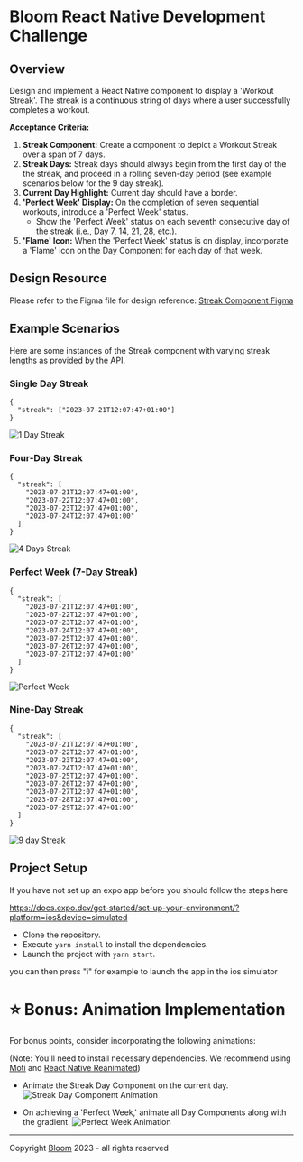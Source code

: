 # Bloom React Native Development Challenge

## Overview
Design and implement a React Native component to display a 'Workout Streak'. The streak is a continuous string of days where a user successfully completes a workout.


**Acceptance Criteria:**

1. **Streak Component:** Create a component to depict a Workout Streak over a span of 7 days.
2. **Streak Days:** Streak days should always begin from the first day of the the streak, and proceed in a rolling seven-day period (see example scenarios below for the 9 day streak).
3. **Current Day Highlight:** Current day should have a border.
4. **'Perfect Week' Display:** On the completion of seven sequential workouts, introduce a 'Perfect Week' status.
    - Show the 'Perfect Week' status on each seventh consecutive day of the streak (i.e., Day 7, 14, 21, 28, etc.).
5. **'Flame' Icon:** When the 'Perfect Week' status is on display, incorporate a 'Flame' icon on the Day Component for each day of that week.


## Design Resource
Please refer to the Figma file for design reference:
[Streak Component Figma](https://www.figma.com/file/WQEJ6Bl9XJ2MTbdXcLA62n/Streak-Component?node-id=1%3A142&mode=dev)

## Example Scenarios
Here are some instances of the Streak component with varying streak lengths as provided by the API.

### Single Day Streak
```
{
  "streak": ["2023-07-21T12:07:47+01:00"]
}
```
![1 Day Streak](./docs/assets/1-day-streak.png)

### Four-Day Streak
```
{
  "streak": [
    "2023-07-21T12:07:47+01:00",
    "2023-07-22T12:07:47+01:00",
    "2023-07-23T12:07:47+01:00",
    "2023-07-24T12:07:47+01:00"
  ]
}
```
![4 Days Streak](./docs/assets/4-days-streak.png)

### Perfect Week (7-Day Streak)
```
{
  "streak": [
    "2023-07-21T12:07:47+01:00",
    "2023-07-22T12:07:47+01:00",
    "2023-07-23T12:07:47+01:00",
    "2023-07-24T12:07:47+01:00",
    "2023-07-25T12:07:47+01:00",
    "2023-07-26T12:07:47+01:00",
    "2023-07-27T12:07:47+01:00"
  ]
}
```
![Perfect Week](./docs/assets/perfect-week.png)

### Nine-Day Streak
```
{
  "streak": [
    "2023-07-21T12:07:47+01:00",
    "2023-07-22T12:07:47+01:00",
    "2023-07-23T12:07:47+01:00",
    "2023-07-24T12:07:47+01:00",
    "2023-07-25T12:07:47+01:00",
    "2023-07-26T12:07:47+01:00",
    "2023-07-27T12:07:47+01:00",
    "2023-07-28T12:07:47+01:00",
    "2023-07-29T12:07:47+01:00"
  ]
}
```
![9 day Streak](./docs/assets/9-days-streak.png)

## Project Setup

If you have not set up an expo app before you should follow the steps here

https://docs.expo.dev/get-started/set-up-your-environment/?platform=ios&device=simulated

- Clone the repository.
- Execute `yarn install` to install the dependencies.
- Launch the project with `yarn start`.

you can then press "i" for example to launch the app in the ios simulator

# ⭐️ Bonus: Animation Implementation

For bonus points, consider incorporating the following animations:

(Note: You'll need to install necessary dependencies. We recommend using [Moti](https://moti.fyi/) and [React Native Reanimated](https://docs.swmansion.com/react-native-reanimated/))

- Animate the Streak Day Component on the current day.
  ![Streak Day Component Animation](./docs/assets/day-completed.gif)

- On achieving a 'Perfect Week,' animate all Day Components along with the gradient.
  ![Perfect Week Animation](./docs/assets/perfect-week.gif)


---
Copyright [Bloom](https://usebloom.com) 2023 - all rights reserved